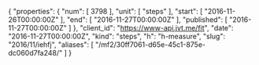 {
  "properties": {
    "num": [
      3798
    ],
    "unit": [
      "steps"
    ],
    "start": [
      "2016-11-26T00:00:00Z"
    ],
    "end": [
      "2016-11-27T00:00:00Z"
    ],
    "published": [
      "2016-11-27T00:00:00Z"
    ]
  },
  "client_id": "https://www-api.jvt.me/fit",
  "date": "2016-11-27T00:00:00Z",
  "kind": "steps",
  "h": "h-measure",
  "slug": "2016/11/iehfj",
  "aliases": [
    "/mf2/30ff7061-d65e-45c1-875e-dc060d7fa248/"
  ]
}
